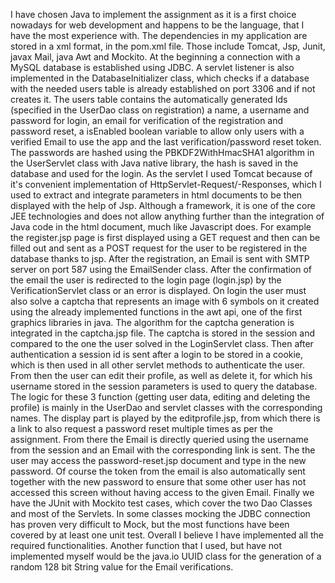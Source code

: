 I have chosen Java to implement the assignment as it is a first choice nowadays for web development and happens to be the language, that I have the most experience with. The dependencies in my application are
stored in a xml format, in the pom.xml file. Those include Tomcat, Jsp, Junit, javax Mail, java Awt and Mockito. At the beginning a connection with a MySQL database is established using JDBC. A servlet listener is also
implemented in the DatabaseInitializer class, which checks if a database with the needed users table is already established on port 3306 and if not creates it. The users table contains the automatically generated
Ids (specified in the UserDao class on registration) a name, a username and password for login, an email for verification of the registration and password reset, a isEnabled boolean variable to allow only users with
a verified Email to use the app and the last verification/password reset token. The passwords are hashed using the PBKDF2WithHmacSHA1 algorithm in the UserServlet class with Java native library,
the hash is saved in the database and used for the login. As the servlet I used Tomcat because of it's convenient implementation of HttpServlet-Request/-Responses, which I used to extract and integrate parameters
in html documents to be then displayed with the help of Jsp. Although a framework, it is one of the core JEE technologies and does not allow anything further than the integration of Java code in the html document,
much like Javascript does. For example the register.jsp page is first displayed using a GET request and then can be filled out and sent as a POST request for the user to be registered in the database thanks to jsp.
After the registration, an Email is sent with SMTP server on port 587 using the EmailSender class. After the confirmation of the email the user is redirected to the login page (login.jsp) by the VerificationServlet
class or an error is displayed. On login the user must also solve a captcha that represents an image with 6 symbols on it created using the already implemented functions in the awt api,
one of the first graphics libraries in java. The algorithm for the captcha generation is integrated in the captcha.jsp file. The captcha is stored in the session and compared to the one the user solved in the
LoginServlet class. Then after authentication a session id is sent after a login to be stored in a cookie, which is then used in all other servlet methods to authenticate the user. From then the user can edit their profile,
as well as delete it, for which his username stored in the session parameters is used to query the database. The logic for these 3 function (getting user data, editing and deleting the profile) is mainly in the UserDao
and servlet classes with the corresponding names. The display part is played by the editprofile.jsp, from which there is a link to also request a password reset multiple times as per the assignment.
From there the Email is directly queried using the username from the session and an Email with the corresponding link is sent. The the user may access the password-reset.jsp document and type in the new password.
Of course the token from the email is also automatically sent together with the new password to ensure that some other user has not accessed this screen without having access to the given Email.
Finally we have the JUnit with Mockito test cases, which cover the two Dao Classes and most of the Servlets. In some classes mocking the JDBC connection has proven very difficult to Mock,
but the most functions have been covered by at least one unit test. Overall I believe I have implemented all the required functionalities. Another function that I used, but have not implemented myself would be
the java.io UUID class for the generation of a random 128 bit String value for the Email verifications.
